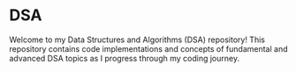 # DSA
Welcome to my Data Structures and Algorithms (DSA) repository! This repository contains code implementations and concepts of fundamental and advanced DSA topics as I progress through my coding journey.
